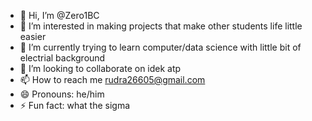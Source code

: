 - 👋 Hi, I’m @Zero1BC
- 👀 I’m interested in making projects that make other students life little easier
- 🌱 I’m currently trying to learn computer/data science with little bit of electrial background 
- 💞️ I’m looking to collaborate on idek atp
- 📫 How to reach me rudra26605@gmail.com 
- 😄 Pronouns: he/him
- ⚡ Fun fact: what the sigma

<!---
Zero1BC/Zero1BC is a ✨ special ✨ repository because its `README.md` (this file) appears on your GitHub profile.
You can click the Preview link to take a look at your changes.
--->
